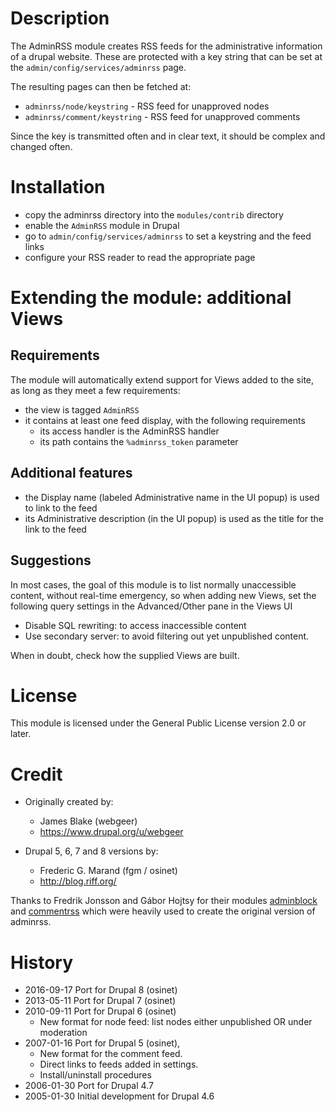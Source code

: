 
# Description

The AdminRSS module creates RSS feeds for the administrative information
of a drupal website. These are protected with a key string that can be set at
the `admin/config/services/adminrss` page.

The resulting pages can then be fetched at:

- `adminrss/node/keystring`  - RSS feed for unapproved nodes
- `adminrss/comment/keystring` - RSS feed for unapproved comments
  
Since the key is transmitted often and in clear text, it should be complex and 
changed often.


# Installation

- copy the adminrss directory into the `modules/contrib` directory
- enable the `AdminRSS` module in Drupal
- go to `admin/config/services/adminrss` to set a keystring and the feed links
- configure your RSS reader to read the appropriate page


# Extending the module: additional Views

## Requirements

The module will automatically extend support for Views added to the site, as
long as they meet a few requirements:

- the view is tagged `AdminRSS`
- it contains at least one feed display, with the following requirements
  - its access handler is the AdminRSS handler
  - its path contains the `%adminrss_token` parameter

## Additional features

- the Display name (labeled Administrative name in the UI popup) is used to link
  to the feed
- its Administrative description (in the UI popup) is used as the title for the
  link to the feed

## Suggestions

In most cases, the goal of this module is to list normally unaccessible content,
without real-time emergency, so when adding new Views, set the following query
settings in the Advanced/Other pane in the Views UI

- Disable SQL rewriting: to access inaccessible content
- Use secondary server: to avoid filtering out yet unpublished content.

When in doubt, check how the supplied Views are built.


# License

This module is licensed under the General Public License version 2.0 or later.


# Credit

- Originally created by:
    - James Blake (webgeer)
    - https://www.drupal.org/u/webgeer

- Drupal 5, 6, 7 and 8 versions by:
    - Frederic G. Marand (fgm / osinet)
    - http://blog.riff.org/

Thanks to Fredrik Jonsson and Gábor Hojtsy for their modules [adminblock] and
[commentrss] which were heavily used to create the original version of adminrss.

[adminblock]: https://www.drupal.org/project/adminblock
[commentrss]: https://www.drupal.org/project/commentrss
[oldwebgeerblog]: http://www.webgeer.com/James


# History

- 2016-09-17 Port for Drupal 8 (osinet)
- 2013-05-11 Port for Drupal 7 (osinet)
- 2010-09-11 Port for Drupal 6 (osinet)
    - New format for node feed: list nodes either unpublished OR under moderation
- 2007-01-16 Port for Drupal 5 (osinet),
    - New format for the comment feed.
    - Direct links to feeds added in settings.
    - Install/uninstall procedures
- 2006-01-30 Port for Drupal 4.7
- 2005-01-30 Initial development for Drupal 4.6
